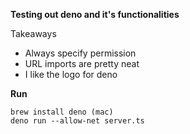 **Testing out deno and it's functionalities**

Takeaways 
* Always specify permission 
* URL imports are pretty neat 
* I like the logo for deno

**Run**
```
brew install deno (mac)
deno run --allow-net server.ts
```
